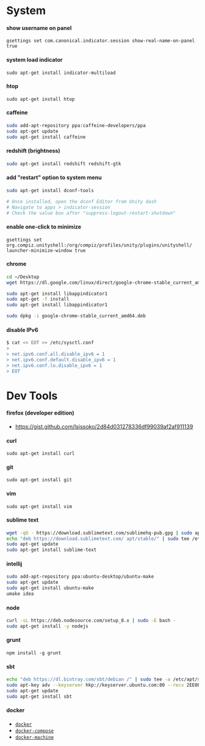 
# System

#### show username on panel
`gsettings set com.canonical.indicator.session show-real-name-on-panel true`

#### system load indicator
`sudo apt-get install indicator-multiload`

#### htop
`sudo apt-get install htop`

#### caffeine
```sh
sudo add-apt-repository ppa:caffeine-developers/ppa
sudo apt-get update
sudo apt-get install caffeine
```

#### redshift (brightness)
```sh
sudo apt-get install redshift redshift-gtk
```

#### add "restart" option to system menu
```sh
sudo apt-get install dconf-tools

# Once installed, open the dconf Editor from Unity dash
# Navigate to apps > indicator-session
# Check the value box after "suppress-logout-restart-shutdown"
```

#### enable one-click to minimize
`gsettings set org.compiz.unityshell:/org/compiz/profiles/unity/plugins/unityshell/ launcher-minimize-window true`

#### chrome
```sh
cd ~/Desktop
wget https://dl.google.com/linux/direct/google-chrome-stable_current_amd64.deb

sudo apt-get install libappindicator1
sudo apt-get -f install
sudo apt-get install libappindicator1

sudo dpkg -i google-chrome-stable_current_amd64.deb
```

#### disable IPv6
```sh
$ cat << EOT >> /etc/sysctl.conf
>
> net.ipv6.conf.all.disable_ipv6 = 1
> net.ipv6.conf.default.disable_ipv6 = 1
> net.ipv6.conf.lo.disable_ipv6 = 1
> EOT
```

# Dev Tools

#### firefox (developer edition)
- https://gist.github.com/lsissoko/2d84d031278336df99039af2af911139

#### curl
`sudo apt-get install curl`

#### git
`sudo apt-get install git`

#### vim
`sudo apt-get install vim`

#### sublime text
```sh
wget -qO - https://download.sublimetext.com/sublimehq-pub.gpg | sudo apt-key add -
echo "deb https://download.sublimetext.com/ apt/stable/" | sudo tee /etc/apt/sources.list.d/sublime-text.list
sudo apt-get update
sudo apt-get install sublime-text
```

#### intellij
```sh
sudo add-apt-repository ppa:ubuntu-desktop/ubuntu-make
sudo apt-get update
sudo apt-get install ubuntu-make
umake idea
```

#### node
```sh
curl -sL https://deb.nodesource.com/setup_8.x | sudo -E bash -
sudo apt-get install -y nodejs
```

#### grunt
`npm install -g grunt`

#### sbt
```sh
echo "deb https://dl.bintray.com/sbt/debian /" | sudo tee -a /etc/apt/sources.list.d/sbt.list
sudo apt-key adv --keyserver hkp://keyserver.ubuntu.com:80 --recv 2EE0EA64E40A89B84B2DF73499E82A75642AC823
sudo apt-get update
sudo apt-get install sbt
```

#### docker
- [`docker`](https://www.digitalocean.com/community/tutorials/how-to-install-and-use-docker-on-ubuntu-16-04)
- [`docker-compose`](https://www.digitalocean.com/community/tutorials/how-to-install-docker-compose-on-ubuntu-16-04)
- [`docker-machine`](https://docs.docker.com/machine/install-machine/#installing-machine-directly)

